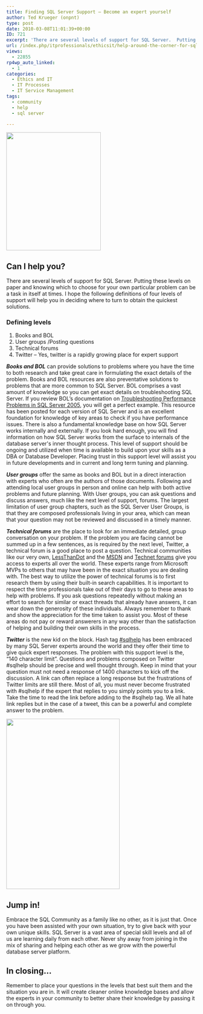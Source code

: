 ```yaml
---
title: Finding SQL Server Support – Become an expert yourself
author: Ted Krueger (onpnt)
type: post
date: 2010-03-08T11:01:39+00:00
ID: 721
excerpt: 'There are several levels of support for SQL Server.  Putting these levels on paper and knowing which to choose for your own particular problem can be a task in itself at times. I hope the following definitions of four levels of support will help you in deciding where to turn to obtain the quickest solutions'
url: /index.php/itprofessionals/ethicsit/help-around-the-corner-for-sql/
views:
  - 22855
rp4wp_auto_linked:
  - 1
categories:
  - Ethics and IT
  - IT Processes
  - IT Service Management
tags:
  - community
  - help
  - sql server

---
```

<div class="image_block">
  <img src="/wp-content/uploads/blogs/ITProfessionals/spleen.gif" alt="" title="" width="250" height="312" />
</div>



## Can I help you?

There are several levels of support for SQL Server. Putting these levels on paper and knowing which to choose for your own particular problem can be a task in itself at times. I hope the following definitions of four levels of support will help you in deciding where to turn to obtain the quickest solutions. 

### Defining levels

  1. Books and BOL
  2. User groups /Posting questions
  3. Technical forums
  4. Twitter – Yes, twitter is a rapidly growing place for expert support

**_Books and BOL_** can provide solutions to problems where you have the time to both research and take great care in formulating the exact details of the problem. Books and BOL resources are also preventative solutions to problems that are more common to SQL Server. BOL comprises a vast amount of knowledge so you can get exact details on troubleshooting SQL Server. If you review BOL’s documentation on [Troubleshooting Performance Problems in SQL Server 2005][1], you will get a perfect example. This resource has been posted for each version of SQL Server and is an excellent foundation for knowledge of key areas to check if you have performance issues. There is also a fundamental knowledge base on how SQL Server works internally and externally. If you look hard enough, you will find information on how SQL Server works from the surface to internals of the database server's inner thought process. This level of support should be ongoing and utilized when time is available to build upon your skills as a DBA or Database Developer. Placing trust in this support level will assist you in future developments and in current and long term tuning and planning. 

**_User groups_** offer the same as books and BOL but in a direct interaction with experts who often are the authors of those documents. Following and attending local user groups in person and online can help with both active problems and future planning. With User groups, you can ask questions and discuss answers, much like the next level of support, forums. The largest limitation of user group chapters, such as the SQL Server User Groups, is that they are composed professionals living in your area, which can mean that your question may not be reviewed and discussed in a timely manner. 

**_Technical forums_** are the place to look for an immediate detailed, group conversation on your problem. If the problem you are facing cannot be summed up in a few sentences, as is required by the next level, Twitter, a technical forum is a good place to post a question. Technical communities like our very own, [LessThanDot][2] and the [MSDN][3] and [Technet forums][4] give you access to experts all over the world. These experts range from Microsoft MVPs to others that may have been in the exact situation you are dealing with. The best way to utilize the power of technical forums is to first research them by using their built-in search capabilities. It is important to respect the time professionals take out of their days to go to these areas to help with problems. If you ask questions repeatedly without making an effort to search for similar or exact threads that already have answers, it can wear down the generosity of these individuals. Always remember to thank and show the appreciation for the time taken to assist you. Most of these areas do not pay or reward answerers in any way other than the satisfaction of helping and building their own skills in the process. 

**_Twitter_** is the new kid on the block. Hash tag [#sqlhelp][5] has been embraced by many SQL Server experts around the world and they offer their time to give quick expert responses. The problem with this support level is the, “140 character limit”. Questions and problems composed on Twitter #sqlhelp should be precise and well thought through. Keep in mind that your question must not need a response of 1400 characters to kick off the discussion. A link can often replace a long response but the frustrations of Twitter limits are still there. Most of all, you must never become frustrated with #sqlhelp if the expert that replies to you simply points you to a link. Take the time to read the link before adding to the #sqlhelp tag. We all hate link replies but in the case of a tweet, this can be a powerful and complete answer to the problem. 

<div class="image_block">
  <img src="/wp-content/uploads/blogs/ITProfessionals/fall.gif" alt="" title="" width="300" height="450" />
</div>



## Jump in!

Embrace the SQL Community as a family like no other, as it is just that. Once you have been assisted with your own situation, try to give back with your own unique skills. SQL Server is a vast area of special skill levels and all of us are learning daily from each other. Never shy away from joining in the mix of sharing and helping each other as we grow with the powerful database server platform.

## In closing…

Remember to place your questions in the levels that best suit them and the situation you are in. It will create cleaner online knowledge bases and allow the experts in your community to better share their knowledge by passing it on through you.

 [1]: http://msdn.microsoft.com/en-us/library/cc966540.aspx
 [2]: http://forum.ltd.local/
 [3]: http://social.msdn.microsoft.com/Forums/en-US/categories
 [4]: http://social.technet.microsoft.com/Forums/en-us/categories/
 [5]: http://search.twitter.com/search?q=%23sqlhelp